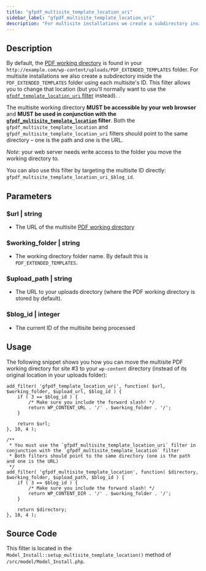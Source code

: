 ```yaml
---
title: "gfpdf_multisite_template_location_uri"
sidebar_label: "gfpdf_multisite_template_location_uri"
description: "For multisite installations we create a subdirectory inside the PDF_EXTENDED_TEMPLATES folder using each multisite's ID."
---
```


## Description 

By default, the [PDF working directory](developer-first-custom-pdf.md#working-directory) is found in your `http://example.com/wp-content/uploads/PDF_EXTENDED_TEMPLATES` folder. For multisite installations we also create a subdirectory inside the `PDF_EXTENDED_TEMPLATES` folder using each multisite's ID. This filter allows you to change that location (but you'll normally want to use the [`gfpdf_template_location_uri` filter](gfpdf_template_location_uri.md) instead). . 

The multisite working directory **MUST be accessible by your web browser** and **MUST be used in conjunction with the [`gfpdf_multisite_template_location`](gfpdf_multisite_template_location.md) filter**. Both the `gfpdf_multisite_template_location` and `gfpdf_multisite_template_location_uri` filters should point to the same directory – one is the path and one is the URL.

*Note:* your web server needs write access to the folder you move the working directory to.

You can also use this filter by targeting the multisite ID directly: `gfpdf_multisite_template_location_uri_$blog_id`. 

## Parameters 

### $url | string
*  The URL of the multisite [PDF working directory](developer-first-custom-pdf.md#working-directory)

### $working_folder | string
*  The working directory folder name. By default this is `PDF_EXTENDED_TEMPLATES`.

### $upload_path | string
*  The URL to your uploads directory (where the PDF working directory is stored by default).

### $blog_id | integer
*  The current ID of the multisite being processed

## Usage 

The following snippet shows you how you can move the multisite PDF working directory for site #3 to your `wp-content` directory (instead of its original location in your uploads folder):

```.language-php
add_filter( 'gfpdf_template_location_uri', function( $url, $working_folder, $upload_url, $blog_id ) {
	if ( 3 == $blog_id ) {
		/* Make sure you include the forward slash! */
		return WP_CONTENT_URL . '/' . $working_folder . '/';
	}

	return $url;
}, 10, 4 );

/**
 * You must use the `gfpdf_multisite_template_location_uri` filter in conjunction with the `gfpdf_multisite_template_location` filter
 * Both filters should point to the same directory (one is the path and one is the URL)
 */
add_filter( 'gfpdf_multisite_template_location', function( $directory, $working_folder, $upload_path, $blog_id ) {
	if ( 3 == $blog_id ) {
		/* Make sure you include the forward slash! */
		return WP_CONTENT_DIR . '/' . $working_folder . '/';
	}

	return $directory;
}, 10, 4 );
```

## Source Code 

This filter is located in the `Model_Install::setup_multisite_template_location()` method of `/src/model/Model_Install.php`.